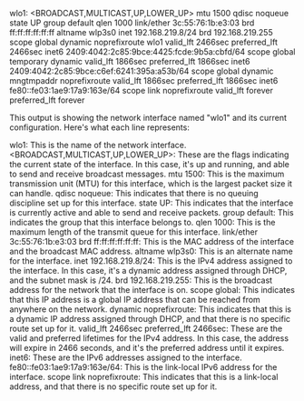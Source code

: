  wlo1: <BROADCAST,MULTICAST,UP,LOWER_UP> mtu 1500 qdisc noqueue state UP group default qlen 1000
    link/ether 3c:55:76:1b:e3:03 brd ff:ff:ff:ff:ff:ff
    altname wlp3s0
    inet 192.168.219.8/24 brd 192.168.219.255 scope global dynamic noprefixroute wlo1
       valid_lft 2466sec preferred_lft 2466sec
    inet6 2409:4042:2c85:9bce:4425:fcde:9b5a:cbfd/64 scope global temporary dynamic 
       valid_lft 1866sec preferred_lft 1866sec
    inet6 2409:4042:2c85:9bce:c6ef:6241:395a:a53b/64 scope global dynamic mngtmpaddr noprefixroute 
       valid_lft 1866sec preferred_lft 1866sec
    inet6 fe80::fe03:1ae9:17a9:163e/64 scope link noprefixroute 
       valid_lft forever preferred_lft forever
       
       
       
       
This output is showing the network interface named "wlo1" and its current configuration. Here's what each line represents:

wlo1: This is the name of the network interface.
<BROADCAST,MULTICAST,UP,LOWER_UP>: These are the flags indicating the current state of the interface. In this case, it's up and running, and able to send and receive broadcast messages.
mtu 1500: This is the maximum transmission unit (MTU) for this interface, which is the largest packet size it can handle.
qdisc noqueue: This indicates that there is no queuing discipline set up for this interface.
state UP: This indicates that the interface is currently active and able to send and receive packets.
group default: This indicates the group that this interface belongs to.
qlen 1000: This is the maximum length of the transmit queue for this interface.
link/ether 3c:55:76:1b:e3:03 brd ff:ff:ff:ff:ff:ff: This is the MAC address of the interface and the broadcast MAC address.
altname wlp3s0: This is an alternate name for the interface.
inet 192.168.219.8/24: This is the IPv4 address assigned to the interface. In this case, it's a dynamic address assigned through DHCP, and the subnet mask is /24.
brd 192.168.219.255: This is the broadcast address for the network that the interface is on.
scope global: This indicates that this IP address is a global IP address that can be reached from anywhere on the network.
dynamic noprefixroute: This indicates that this is a dynamic IP address assigned through DHCP, and that there is no specific route set up for it.
valid_lft 2466sec preferred_lft 2466sec: These are the valid and preferred lifetimes for the IPv4 address. In this case, the address will expire in 2466 seconds, and it's the preferred address until it expires.
inet6: These are the IPv6 addresses assigned to the interface.
fe80::fe03:1ae9:17a9:163e/64: This is the link-local IPv6 address for the interface.
scope link noprefixroute: This indicates that this is a link-local address, and that there is no specific route set up for it.
